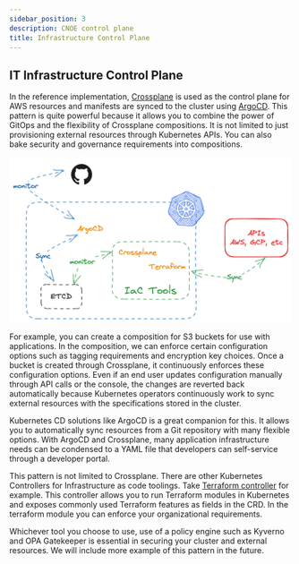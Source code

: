 ```yaml
---
sidebar_position: 3
description: CNOE control plane
title: Infrastructure Control Plane
---
```


## IT Infrastructure Control Plane

In the reference implementation, [Crossplane](https://www.crossplane.io/) is used as the control plane for AWS resources and manifests are synced to the cluster using [ArgoCD](https://argo-cd.readthedocs.io/en/stable/). This pattern is quite powerful because it allows you to combine the power of GitOps and the flexibility of Crossplane compositions. It is not limited to just provisioning external resources through Kubernetes APIs. You can also bake security and governance requirements into compositions. 

![iac](../images/control-plane-iac.png)

For example, you can create a composition for S3 buckets for use with applications. In the composition, we can enforce certain configuration options such as tagging requirements and encryption key choices. 
Once a bucket is created through Crossplane, it continuously enforces these configuration options. 
Even if an end user updates configuration manually through API calls  or the console, the changes are reverted back automatically because Kubernetes operators continuously work to sync external resources with the specifications stored in the cluster.

Kubernetes CD solutions like ArgoCD is a great companion for this. It allows you to automatically sync resources from a Git repository with many flexible options. With ArgoCD and Crossplane, many application infrastructure needs can be condensed to a YAML file that developers can self-service through a developer portal.

This pattern is not limited to Crossplane. There are other Kubernetes Controllers for Infrastructure as code toolings. Take [Terraform controller](https://github.com/weaveworks/tf-controller) for example. 
This controller allows you to run Terraform modules in Kubernetes and exposes commonly used Terraform features as fields in the CRD. In the terraform module you can enforce your organizational requirements. 

Whichever tool you choose to use, use of a policy engine such as Kyverno and OPA Gatekeeper is essential in securing your cluster and external resources. We will include more example of this pattern in the future.
